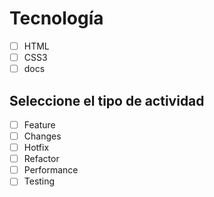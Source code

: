 # Tecnología

- [ ] HTML
- [ ] CSS3
- [ ] docs

## Seleccione el tipo de actividad

- [ ] Feature
- [ ] Changes
- [ ] Hotfix
- [ ] Refactor
- [ ] Performance
- [ ] Testing
